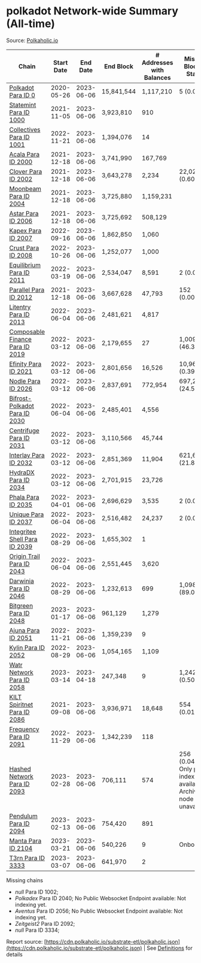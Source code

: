 # polkadot Network-wide Summary (All-time)

Source: [Polkaholic.io](https://polkaholic.io)


| Chain            | Start Date | End Date | End Block | # Addresses with Balances | Missing Blocks / Status |
| ---------------- | ---------- | ---------| --------- | ------------------------- | ----------------------- |
| [Polkadot Para ID 0](/polkadot/0-polkadot) | 2020-05-26 | 2023-06-06 | 15,841,544 |  1,117,210 | 5 (0.00%)  |
| [Statemint Para ID 1000](/polkadot/1000-statemint) | 2021-11-05 | 2023-06-06 | 3,923,810 |  910 |    |
| [Collectives Para ID 1001](/polkadot/1001-collectives) | 2022-11-21 | 2023-06-06 | 1,394,076 |  14 |    |
| [Acala Para ID 2000](/polkadot/2000-acala) | 2021-12-18 | 2023-06-06 | 3,741,990 |  167,769 |    |
| [Clover Para ID 2002](/polkadot/2002-clover) | 2021-12-18 | 2023-06-06 | 3,643,278 |  2,234 | 22,020 (0.60%)  |
| [Moonbeam Para ID 2004](/polkadot/2004-moonbeam) | 2021-12-18 | 2023-06-06 | 3,725,880 |  1,159,231 |    |
| [Astar Para ID 2006](/polkadot/2006-astar) | 2021-12-18 | 2023-06-06 | 3,725,692 |  508,129 |    |
| [Kapex Para ID 2007](/polkadot/2007-kapex) | 2022-09-16 | 2023-06-06 | 1,862,850 |  1,060 |    |
| [Crust Para ID 2008](/polkadot/2008-crust) | 2022-10-26 | 2023-06-06 | 1,252,077 |  1,000 |    |
| [Equilibrium Para ID 2011](/polkadot/2011-equilibrium) | 2022-03-19 | 2023-06-06 | 2,534,047 |  8,591 | 2 (0.00%)  |
| [Parallel Para ID 2012](/polkadot/2012-parallel) | 2021-12-18 | 2023-06-06 | 3,667,628 |  47,793 | 152 (0.00%)  |
| [Litentry Para ID 2013](/polkadot/2013-litentry) | 2022-06-04 | 2023-06-06 | 2,481,621 |  4,817 |    |
| [Composable Finance Para ID 2019](/polkadot/2019-composable) | 2022-03-12 | 2023-06-06 | 2,179,655 |  27 | 1,009,192 (46.30%)  |
| [Efinity Para ID 2021](/polkadot/2021-efinity) | 2022-03-12 | 2023-06-06 | 2,801,656 |  16,526 | 10,968 (0.39%)  |
| [Nodle Para ID 2026](/polkadot/2026-nodle) | 2022-03-12 | 2023-06-06 | 2,837,691 |  772,954 | 697,249 (24.57%)  |
| [Bifrost-Polkadot Para ID 2030](/polkadot/2030-bifrost-dot) | 2022-06-04 | 2023-06-06 | 2,485,401 |  4,556 |    |
| [Centrifuge Para ID 2031](/polkadot/2031-centrifuge) | 2022-03-12 | 2023-06-06 | 3,110,566 |  45,744 |    |
| [Interlay Para ID 2032](/polkadot/2032-interlay) | 2022-03-12 | 2023-06-06 | 2,851,369 |  11,904 | 621,626 (21.80%)  |
| [HydraDX Para ID 2034](/polkadot/2034-hydradx) | 2022-03-12 | 2023-06-06 | 2,701,915 |  23,726 |    |
| [Phala Para ID 2035](/polkadot/2035-phala) | 2022-04-01 | 2023-06-06 | 2,696,629 |  3,535 | 2 (0.00%)  |
| [Unique Para ID 2037](/polkadot/2037-unique) | 2022-06-04 | 2023-06-06 | 2,516,482 |  24,237 | 2 (0.00%)  |
| [Integritee Shell Para ID 2039](/polkadot/2039-integritee-shell) | 2022-08-29 | 2023-06-06 | 1,655,302 |  1 |    |
| [Origin Trail Para ID 2043](/polkadot/2043-origintrail) | 2022-06-04 | 2023-06-06 | 2,551,445 |  3,620 |    |
| [Darwinia Para ID 2046](/polkadot/2046-darwinia) | 2022-08-29 | 2023-06-06 | 1,232,613 |  699 | 1,098,150 (89.09%)  |
| [Bitgreen Para ID 2048](/polkadot/2048-bitgreen) | 2023-01-17 | 2023-06-06 | 961,129 |  1,279 |    |
| [Ajuna Para ID 2051](/polkadot/2051-ajuna) | 2022-11-21 | 2023-06-06 | 1,359,239 |  9 |    |
| [Kylin Para ID 2052](/polkadot/2052-kylin) | 2022-08-29 | 2023-06-06 | 1,054,165 |  1,109 |    |
| [Watr Network Para ID 2058](/polkadot/2058-watr) | 2023-03-14 | 2023-04-18 | 247,348 |  9 | 1,242 (0.50%)  |
| [KILT Spiritnet Para ID 2086](/polkadot/2086-kilt) | 2021-09-08 | 2023-06-06 | 3,936,971 |  18,648 | 554 (0.01%)  |
| [Frequency Para ID 2091](/polkadot/2091-frequency) | 2022-11-29 | 2023-06-06 | 1,342,239 |  118 |    |
| [Hashed Network Para ID 2093](/polkadot/2093-hashed) | 2023-02-28 | 2023-06-06 | 706,111 |  574 | 256 (0.04%) Only partial index available: Archive node unavailable |
| [Pendulum Para ID 2094](/polkadot/2094-pendulum) | 2023-02-13 | 2023-06-06 | 754,420 |  891 |    |
| [Manta Para ID 2104](/polkadot/2104-manta) | 2023-03-21 | 2023-06-06 | 540,226 |  9 |   Onboarding |
| [T3rn Para ID 3333](/polkadot/3333-t3rn) | 2023-03-07 | 2023-06-06 | 641,970 |  2 |    |

Missing chains


* *null* Para ID 1002; 
* *Polkadex* Para ID 2040; No Public Websocket Endpoint available: Not indexing yet.
* *Aventus* Para ID 2056; No Public Websocket Endpoint available: Not indexing yet.
* *Zeitgeist2* Para ID 2092; 
* *null* Para ID 3334; 

Report source: [https://cdn.polkaholic.io/substrate-etl/polkaholic.json](https://cdn.polkaholic.io/substrate-etl/polkaholic.json) | See [Definitions](/DEFINITIONS.md) for details
